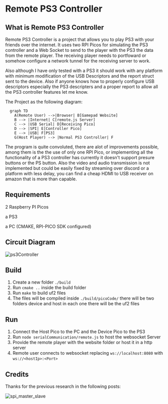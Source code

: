 # Remote PS3 Controller

## What is Remote PS3 Controller
Remote PS3 Controller is a project that allows you to play PS3 with your friends over the internet. It uses two RPI Picos for simulating the PS3 controller and a Web Socket to send to the player with the PS3 the data from the remote player. The receiving player needs to portfoward or somehow configure a network tunnel for the receiving server to work. 

Also although I have only tested with a PS3 it should work with any platform with minimum modification of the USB Descriptors and the report struct sent to the device. Also if anyone knows how to properly configure USB descriptors especially the PS3 descripters and a proper report to allow all the PS3 controller features let me know.

The Project as the following diagram:

```mermaid
  graph TD
    A(Remote User) -->|Browser| B[Gamepad Website]
    B --> |Internet| C[remote.js Server]
    C --> |USB Serial| D[Receiving Pico]
    D --> |SPI| E[Controller Pico]
    E --> |USB| F[PS3]
    G(Host Player) --> |Normal PS3 Controller| F
```
The program is quite convoluted, there are alot of improvements possible, among them is the the use of only one RPI Pico, or implementing all the functionality of a PS3 controller has currently it doesn't support presure buttons or the PS button. Also the video and audio transmission is not implemented but could be easily fixed by streaming over discord or a platform with less delay, you can find a cheap HDMI to USB receiver on amazon that is more than capable.

## Requirements
  2 Raspberry PI Picos
  
  a PS3
  
  a PC (CMAKE, RPI-PICO SDK configured)
## Circuit Diagram

![ps3Controller](https://user-images.githubusercontent.com/37073789/159308536-d062687e-74a6-4c4a-88d9-efc8ea53083f.svg)

## Build

1. Create a new folder ```./build```
2. Run ```cmake ..``` inside the build folder
3. Run ```make``` to build uf2 files
4. The files will be compiled inside ```./build/picoCode/``` there will be two folders device and host in each one there will be the uf2 files

## Run

1. Connect the Host Pico to the PC and the Device Pico to the PS3
2. Run ```node serialCommunication/remote.js``` to host the websocket Server
3. Provide the remote player with the website folder or host it in a http server
4. Remote user connects to websocket replacing ```ws://localhost:8080``` with ```ws://<hostIp>:<Port>```

## Credits

Thanks for the previous research in the following posts:

![spi_master_slave](https://github.com/michaelstoops/pico-examples/tree/spi_master_slave/spi/spi_master_slave)

